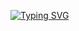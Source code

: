 [![Typing SVG](https://readme-typing-svg.demolab.com?font=Fira+Code&duration=6000&pause=500&color=FFFF00&center=true&vCenter=true&width=435&height=100&lines=Heelo%2C+I+Am+Aditya)](https://git.io/typing-svg)
